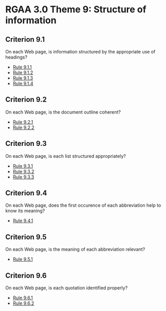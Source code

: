 
# RGAA 3.0 Theme 9: Structure of information

## Criterion 9.1
On each Web page, is information structured
by the appropriate use of headings?
* [Rule 9.1.1](Rule-9-1-1.md)
* [Rule 9.1.2](Rule-9-1-2.md)
* [Rule 9.1.3](Rule-9-1-3.md)
* [Rule 9.1.4](Rule-9-1-4.md)

## Criterion 9.2
On each Web page, is the document outline coherent?
* [Rule 9.2.1](Rule-9-2-1.md)
* [Rule 9.2.2](Rule-9-2-2.md)

## Criterion 9.3
On each Web page, is each list structured  appropriately?
* [Rule 9.3.1](Rule-9-3-1.md)
* [Rule 9.3.2](Rule-9-3-2.md)
* [Rule 9.3.3](Rule-9-3-3.md)

## Criterion 9.4
On each Web page, does the first occurence
of each abbreviation help to know its meaning?
* [Rule 9.4.1](Rule-9-4-1.md)

## Criterion 9.5
On each Web page, is the meaning of each abbreviation relevant?
* [Rule 9.5.1](Rule-9-5-1.md)

## Criterion 9.6
On each Web page, is each quotation identified properly?
* [Rule 9.6.1](Rule-9-6-1.md)
* [Rule 9.6.2](Rule-9-6-2.md)

